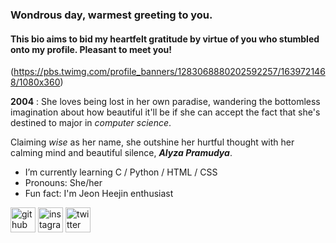 ### Wondrous day, warmest greeting to you. 
#### This bio aims to bid my heartfelt gratitude by virtue of you who stumbled onto my profile. Pleasant to meet you!
(https://pbs.twimg.com/profile_banners/1283068880202592257/1639721468/1080x360)

**2004** : She loves being lost in her own paradise, wandering the bottomless imagination about how beautiful it'll be if she can accept the fact that she's destined to major in *computer science*.

Claiming <em> wise </em> as her name, she outshine her hurtful thought with her calming mind and beautiful silence, ***Alyza Pramudya***.

<Ul>
      <li>I’m currently learning C / Python / HTML / CSS </li>
	    <li>Pronouns: She/her </li>
	    <li>Fun fact: I'm Jeon Heejin enthusiast </li>
</ul>

[<img src='https://cdn.jsdelivr.net/npm/simple-icons@3.0.1/icons/github.svg' alt='github' height='40'>](https://github.com/pramudyalyza)  [<img src='https://cdn.jsdelivr.net/npm/simple-icons@3.0.1/icons/instagram.svg' alt='instagram' height='40'>](https://www.instagram.com/icacaiaci/)  [<img src='https://cdn.jsdelivr.net/npm/simple-icons@3.0.1/icons/twitter.svg' alt='twitter' height='40'>](https://twitter.com/teenyhye)  




